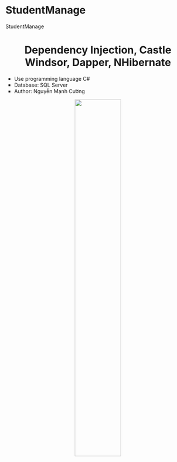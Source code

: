 # StudentManage
StudentManage

<div align="center">
    <h1>Dependency Injection, Castle Windsor, Dapper, NHibernate</h1>
    <ul type="square" align="left">
      <li>Use programming language C#</li>
        <li> Database: SQL Server
        <li>Author: Nguyễn Mạnh Cường</li>
    </ul>
    <img src="https://i.imgur.com/KWEq1ne.png" width="50%"/>
    <br/>
</ul>
    
</div>
